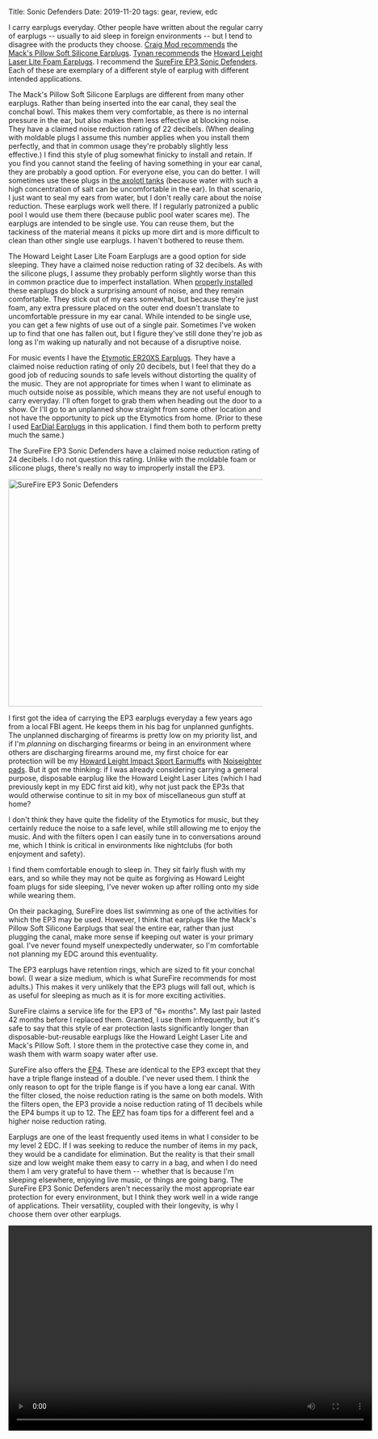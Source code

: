 Title: Sonic Defenders
Date: 2019-11-20
tags: gear, review, edc

I carry earplugs everyday. Other people have written about the regular carry of earplugs -- usually to aid sleep in foreign environments -- but I tend to disagree with the products they choose. [Craig Mod recommends](https://craigmod.com/ridgeline/042/) the [Mack's Pillow Soft Silicone Earplugs](https://www.amazon.com/Macks-Pillow-Soft-Silicone-Earplugs/dp/B07G1MWHNR/). [Tynan recommends](https://tynan.com/gear2017) the [Howard Leight Laser Lite Foam Earplugs](https://www.amazon.com/Howard-Leight-Laser-Earplugs-50/dp/B003628ODO/). I recommend the [SureFire EP3 Sonic Defenders](https://www.surefire.com/ep3-sonic-defenders.html). Each of these are exemplary of a different style of earplug with different intended applications.

The Mack's Pillow Soft Silicone Earplugs are different from many other earplugs. Rather than being inserted into the ear canal, they seal the conchal bowl. This makes them very comfortable, as there is no internal pressure in the ear, but also makes them less effective at blocking noise. They have a claimed noise reduction rating of 22 decibels. (When dealing with moldable plugs I assume this number applies when you install them perfectly, and that in common usage they're probably slightly less effective.) I find this style of plug somewhat finicky to install and retain. If you find you cannot stand the feeling of having something in your ear canal, they are probably a good option. For everyone else, you can do better. I will sometimes use these plugs in [the axolotl tanks](https://pig-monkey.com/2018/04/axolotl/) (because water with such a high concentration of salt can be uncomfortable in the ear). In that scenario, I just want to seal my ears from water, but I don't really care about the noise reduction. These earplugs work well there. If I regularly patronized a public pool I would use them there (because public pool water scares me). The earplugs are intended to be single use. You can reuse them, but the tackiness of the material means it picks up more dirt and is more difficult to clean than other single use earplugs. I haven't bothered to reuse them.

The Howard Leight Laser Lite Foam Earplugs are a good option for side sleeping. They have a claimed noise reduction rating of 32 decibels. As with the silicone plugs, I assume they probably perform slightly worse than this in common practice due to imperfect installation. When [properly installed](https://www.youtube.com/watch?v=8vHP8K3BsrA) these earplugs do block a surprising amount of noise, and they remain comfortable. They stick out of my ears somewhat, but because they're just foam, any extra pressure placed on the outer end doesn't translate to uncomfortable pressure in my ear canal. While intended to be single use, you can get a few nights of use out of a single pair. Sometimes I've woken up to find that one has fallen out, but I figure they've still done they're job as long as I'm waking up naturally and not because of a disruptive noise.

For music events I have the [Etymotic ER20XS Earplugs](https://www.etymotic.com/consumer/hearing-protection/er20xs.html). They have a claimed noise reduction rating of only 20 decibels, but I feel that they do a good job of reducing sounds to safe levels without distorting the quality of the music. They are not appropriate for times when I want to eliminate as much outside noise as possible, which means they are not useful enough to carry everyday. I'll often forget to grab them when heading out the door to a show. Or I'll go to an unplanned show straight from some other location and not have the opportunity to pick up the Etymotics from home. (Prior to these I used [EarDial Earplugs](https://eardial.com/) in this application. I find them both to perform pretty much the same.)

The SureFire EP3 Sonic Defenders have a claimed noise reduction rating of 24 decibels. I do not question this rating. Unlike with the moldable foam or silicone plugs, there's really no way to improperly install the EP3.

<a href="https://www.flickr.com/photos/pigmonkey/49098121181/in/dateposted/" title="SureFire EP3 Sonic Defenders"><img src="https://live.staticflickr.com/65535/49098121181_fc7008c16e_c.jpg" width="800" height="450" alt="SureFire EP3 Sonic Defenders"></a>

I first got the idea of carrying the EP3 earplugs everyday a few years ago from a local FBI agent. He keeps them in his bag for unplanned gunfights. The unplanned discharging of firearms is pretty low on my priority list, and if I'm *planning* on discharging firearms or being in an environment where others are discharging firearms around me, my first choice for ear protection will be my [Howard Leight Impact Sport Earmuffs](https://www.howardleightshootingsports.com/products/impact-sport-sound-amplification-electronic-shooting-earmuff-classic-green) with [Noiseighter pads](https://noisefighters.com/). But it got me thinking: if I was already considering carrying a general purpose, disposable earplug like the Howard Leight Laser Lites (which I had previously kept in my EDC first aid kit), why not just pack the EP3s that would otherwise continue to sit in my box of miscellaneous gun stuff at home?

I don't think they have quite the fidelity of the Etymotics for music, but they certainly reduce the noise to a safe level, while still allowing me to enjoy the music. And with the filters open I can easily tune in to conversations around me, which I think is critical in environments like nightclubs (for both enjoyment and safety).

I find them comfortable enough to sleep in. They sit fairly flush with my ears, and so while they may not be quite as forgiving as Howard Leight foam plugs for side sleeping, I've never woken up after rolling onto my side while wearing them.

On their packaging, SureFire does list swimming as one of the activities for which the EP3 may be used. However, I think that earplugs like the Mack's Pillow Soft Silicone Earplugs that seal the entire ear, rather than just plugging the canal, make more sense if keeping out water is your primary goal. I've never found myself unexpectedly underwater, so I'm comfortable not planning my EDC around this eventuality.

The EP3 earplugs have retention rings, which are sized to fit your conchal bowl. (I wear a size medium, which is what SureFire recommends for most adults.) This makes it very unlikely that the EP3 plugs will fall out, which is as useful for sleeping as much as it is for more exciting activities.

SureFire claims a service life for the EP3 of "6+ months". My last pair lasted 42 months before I replaced them. Granted, I use them infrequently, but it's safe to say that this style of ear protection lasts significantly longer than disposable-but-reusable earplugs like the Howard Leight Laser Lite and Mack's Pillow Soft. I store them in the protective case they come in, and wash them with warm soapy water after use.

SureFire also offers the [EP4](https://www.surefire.com/ep4-sonic-defenders-plus.html). These are identical to the EP3 except that they have a triple flange instead of a double. I've never used them. I think the only reason to opt for the triple flange is if you have a long ear canal. With the filter closed, the noise reduction rating is the same on both models. With the filters open, the EP3 provide a noise reduction rating of 11 decibels while the EP4 bumps it up to 12. The [EP7](https://www.surefire.com/ep7-sonic-defenders-ultra.html) has foam tips for a different feel and a higher noise reduction rating.

Earplugs are one of the least frequently used items in what I consider to be my level 2 EDC. If I was seeking to reduce the number of items in my pack, they would be a candidate for elimination. But the reality is that their small size and low weight make them easy to carry in a bag, and when I do need them I am very grateful to have them -- whether that is because I'm sleeping elsewhere, enjoying live music, or things are going bang. The SureFire EP3 Sonic Defenders aren't necessarily the most appropriate ear protection for every environment, but I think they work well in a wide range of applications. Their versatility, coupled with their longevity, is why I choose them over other earplugs.

<video width="720" height="406" controls>
    <source src="/media/video/counterpart-s01e02-ear_pro.mp4" type="video/mp4">
    Your browser does not support the video tag.
</video>
